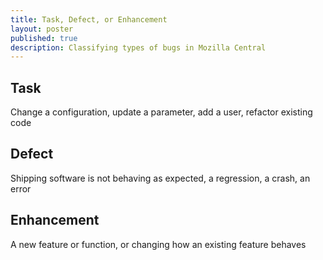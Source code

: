 ```yaml
---
title: Task, Defect, or Enhancement
layout: poster
published: true
description: Classifying types of bugs in Mozilla Central
---
```

## Task
Change a configuration, update a parameter, add a user, refactor existing code
## Defect
Shipping software is not behaving as expected, a regression, a crash, an error
## Enhancement
A new feature or function, or changing how an existing feature behaves
